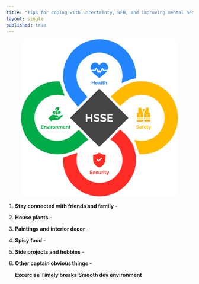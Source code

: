 ```yaml
---
title: "Tips for coping with uncertainty, WFH, and improving mental health"
layout: single
published: true
---
```


<figure class="single">
    <a href="/assets/images/hsse.jpg"><img src="/assets/images/hsse.jpg"></a>
</figure>


1. **Stay connected with friends and family** -

2. **House plants** - 

3. **Paintings and interior decor** - 

4. **Spicy food** - 

5. **Side projects and hobbies** - 

6. **Other captain obvious things** - 
    
    **Excercise**
    **Timely breaks**
    **Smooth dev environment**
